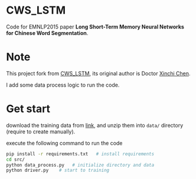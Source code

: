 # CWS_LSTM
Code for EMNLP2015 paper **Long Short-Term Memory Neural Networks for Chinese Word Segmentation**.

Note
========
This project fork from [CWS_LSTM](https://github.com/FudanNLP/CWS_LSTM), its original author is Doctor [Xinchi Chen](https://github.com/dalstonChen).

I add some data process logic to run the code.

Get start
=============

download the training data from [link](https://github.com/supercoderhawk/CWS_LSTM/releases/download/v0.0.1-data/msr.zip), and unzip them into `data/` directory (require to create manually).

execute the following command to run the code
```bash
pip install -r requirements.txt   # install requirements
cd src/
python data_process.py   # initialize directory and data
python driver.py    # start to training
```
